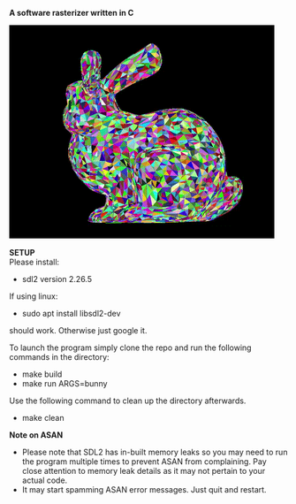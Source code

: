 **A software rasterizer written in C**  

![Demo of Software Rasterizer](thumbnail.gif)

**SETUP**  
Please install: 
- sdl2 version 2.26.5

If using linux: 
- sudo apt install libsdl2-dev

should work. Otherwise just google it.

To launch the program simply clone the repo and run the following commands in the directory:
- make build
- make run ARGS=bunny

Use the following command to clean up the directory afterwards.
- make clean

**Note on ASAN**  
- Please note that SDL2 has in-built memory leaks so you may need to run the program multiple times to prevent ASAN from complaining. Pay close attention to memory leak details as it may not pertain to your actual code. 
- It may start spamming ASAN error messages. Just quit and restart.

